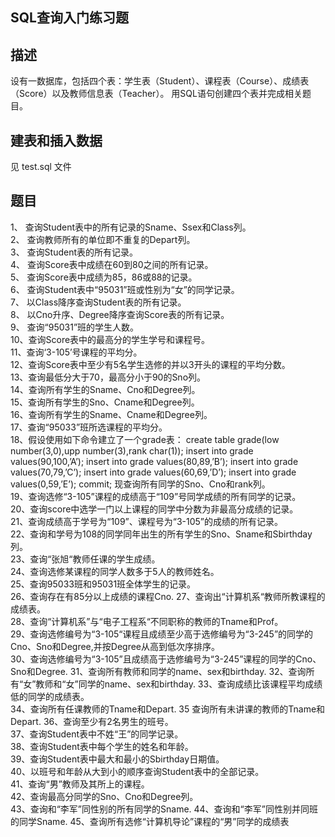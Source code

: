 ## SQL查询入门练习题

描述
-----
设有一数据库，包括四个表：学生表（Student）、课程表（Course）、成绩表（Score）以及教师信息表（Teacher）。  用SQL语句创建四个表并完成相关题目。  

建表和插入数据
-----
见 test.sql 文件

题目
-----
1、 查询Student表中的所有记录的Sname、Ssex和Class列。    
2、 查询教师所有的单位即不重复的Depart列。    
3、 查询Student表的所有记录。  
4、 查询Score表中成绩在60到80之间的所有记录。  
5、 查询Score表中成绩为85，86或88的记录。  
6、 查询Student表中“95031”班或性别为“女”的同学记录。  
7、 以Class降序查询Student表的所有记录。  
8、 以Cno升序、Degree降序查询Score表的所有记录。  
9、 查询“95031”班的学生人数。  
10、查询Score表中的最高分的学生学号和课程号。  
11、查询‘3-105’号课程的平均分。  
12、查询Score表中至少有5名学生选修的并以3开头的课程的平均分数。  
13、查询最低分大于70，最高分小于90的Sno列。  
14、查询所有学生的Sname、Cno和Degree列。  
15、查询所有学生的Sno、Cname和Degree列。  
16、查询所有学生的Sname、Cname和Degree列。  
17、查询“95033”班所选课程的平均分。  
18、假设使用如下命令建立了一个grade表：
create table grade(low number(3,0),upp number(3),rank char(1));
insert into grade values(90,100,’A’);
insert into grade values(80,89,’B’);
insert into grade values(70,79,’C’);
insert into grade values(60,69,’D’);
insert into grade values(0,59,’E’);
commit;
现查询所有同学的Sno、Cno和rank列。  
19、查询选修“3-105”课程的成绩高于“109”号同学成绩的所有同学的记录。  
20、查询score中选学一门以上课程的同学中分数为非最高分成绩的记录。  
21、查询成绩高于学号为“109”、课程号为“3-105”的成绩的所有记录。  
22、查询和学号为108的同学同年出生的所有学生的Sno、Sname和Sbirthday列。  
23、查询“张旭“教师任课的学生成绩。  
24、查询选修某课程的同学人数多于5人的教师姓名。  
25、查询95033班和95031班全体学生的记录。  
26、查询存在有85分以上成绩的课程Cno.
27、查询出“计算机系“教师所教课程的成绩表。  
28、查询“计算机系”与“电子工程系“不同职称的教师的Tname和Prof。  
29、查询选修编号为“3-105“课程且成绩至少高于选修编号为“3-245”的同学的Cno、Sno和Degree,并按Degree从高到低次序排序。  
30、查询选修编号为“3-105”且成绩高于选修编号为“3-245”课程的同学的Cno、Sno和Degree.
31、查询所有教师和同学的name、sex和birthday.
32、查询所有“女”教师和“女”同学的name、sex和birthday.
33、查询成绩比该课程平均成绩低的同学的成绩表。  
34、查询所有任课教师的Tname和Depart.
35 查询所有未讲课的教师的Tname和Depart.
36、查询至少有2名男生的班号。  
37、查询Student表中不姓“王”的同学记录。  
38、查询Student表中每个学生的姓名和年龄。  
39、查询Student表中最大和最小的Sbirthday日期值。  
40、以班号和年龄从大到小的顺序查询Student表中的全部记录。  
41、查询“男”教师及其所上的课程。  
42、查询最高分同学的Sno、Cno和Degree列。  
43、查询和“李军”同性别的所有同学的Sname.
44、查询和“李军”同性别并同班的同学Sname.
45、查询所有选修“计算机导论”课程的“男”同学的成绩表